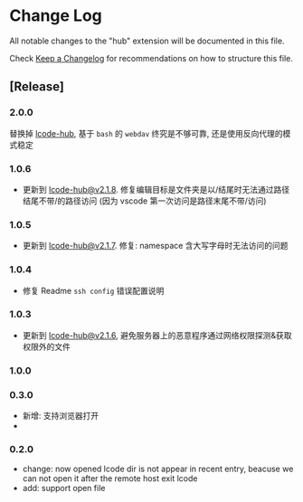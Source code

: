 # Change Log

All notable changes to the "hub" extension will be documented in this file.

Check [Keep a Changelog](http://keepachangelog.com/) for recommendations on how to structure this file.

## [Release]

### 2.0.0

替换掉 [lcode-hub](https://github.com/vscode-lcode/lcode-hub), 基于 `bash` 的 `webdav` 终究是不够可靠, 还是使用反向代理的模式稳定

### 1.0.6

- 更新到 lcode-hub@v2.1.8. 修复编辑目标是文件夹是以/结尾时无法通过路径结尾不带/的路径访问 (因为 vscode 第一次访问是路径末尾不带/访问)

### 1.0.5

- 更新到 lcode-hub@v2.1.7. 修复: namespace 含大写字母时无法访问的问题

### 1.0.4

- 修复 Readme `ssh config` 错误配置说明

### 1.0.3

- 更新到 lcode-hub@v2.1.6, 避免服务器上的恶意程序通过网络权限探测&获取权限外的文件

### 1.0.0

### 0.3.0

- 新增: 支持浏览器打开
-

### 0.2.0

- change: now opened lcode dir is not appear in recent entry, beacuse we can not open it after the remote host exit lcode
- add: support open file
